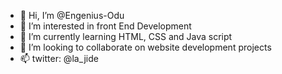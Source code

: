 - 👋 Hi, I’m @Engenius-Odu
- 👀 I’m interested in front End Development
- 🌱 I’m currently learning HTML, CSS and Java script
- 💞️ I’m looking to collaborate on website development projects
- 📫 twitter: @la_jide

<!---
Engenius-Odu/Engenius-Odu is a ✨ special ✨ repository because its `README.md` (this file) appears on your GitHub profile.
You can click the Preview link to take a look at your changes.
--->

